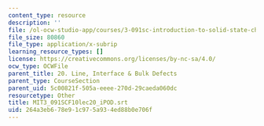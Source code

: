 ```yaml
---
content_type: resource
description: ''
file: /ol-ocw-studio-app/courses/3-091sc-introduction-to-solid-state-chemistry-fall-2010/264a3eb678e91c975a934ed88b0e706f_MIT3_091SCF10lec20_iPOD.srt
file_size: 80860
file_type: application/x-subrip
learning_resource_types: []
license: https://creativecommons.org/licenses/by-nc-sa/4.0/
ocw_type: OCWFile
parent_title: 20. Line, Interface & Bulk Defects
parent_type: CourseSection
parent_uid: 5c00821f-505a-eeee-270d-29caeda060dc
resourcetype: Other
title: MIT3_091SCF10lec20_iPOD.srt
uid: 264a3eb6-78e9-1c97-5a93-4ed88b0e706f
---
```

